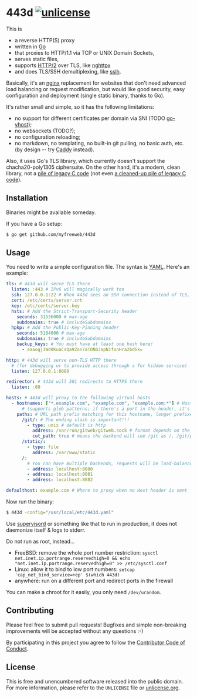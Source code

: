 # 443d [![unlicense](https://img.shields.io/badge/un-license-green.svg?style=flat)](http://unlicense.org)

This is

- a reverse HTTP(S) proxy
- written in [Go]
- that proxies to HTTP/1.1 via TCP or UNIX Domain Sockets,
- serves static files,
- supports [HTTP/2] over TLS, like [nghttpx]
- and does TLS/SSH demultiplexing, like [sslh].

Basically, it's an [nginx] replacement for websites that don't need advanced load balancing or request modification, but would like good security, easy configuration and deployment (single static binary, thanks to Go).

It's rather small and simple, so it has the following limitations:

- no support for different certificates per domain via SNI (TODO [go-vhost](https://github.com/inconshreveable/go-vhost));
- no websockets (TODO?);
- no configuration reloading;
- no markdown, no templating, no built-in git pulling, no basic auth, etc. (by design -- try [Caddy] instead).

Also, it uses Go's TLS library, which currently doesn't support the chacha20-poly1305 ciphersuite.
On the other hand, it's a modern, clean library, not a [pile of legacy C code](https://en.wikipedia.org/wiki/OpenSSL) (not even [a cleaned-up pile of legacy C code](http://www.libressl.org/)).

[Go]: https://golang.org
[HTTP/2]: https://http2.github.io
[nghttpx]: https://nghttp2.org/documentation/nghttpx.1.html
[sslh]: https://github.com/yrutschle/sslh
[nginx]: http://nginx.org 
[Caddy]: https://caddyserver.com

## Installation

Binaries might be available someday.

If you have a Go setup:

```bash
$ go get github.com/myfreeweb/443d
```

## Usage

You need to write a simple configuration file.
The syntax is [YAML].
Here's an example:

```yaml
tls: # 443d will serve TLS there
  listen: :443 # IPv6 will magically work too
  ssh: 127.0.0.1:22 # When 443d sees an SSH connection instead of TLS, proxy there
  cert: /etc/certs/server.crt
  key: /etc/certs/server.key
  hsts: # Add the Strict-Transport-Security header
    seconds: 31536000 # max-age
    subdomains: true # includeSubdomains
  hpkp: # Add the Public-Key-Pinning header
    seconds: 5184000 # max-age
    subdomains: true # includeSubdomains
    backup_keys: # You must have at least one hash here!
      - aaaogjIWd0KuaCsQa9Zon7aTON0JapN1fonHra2bdGk=

http: # 443d will serve non-TLS HTTP there
  # (for debugging or to provide access through a Tor hidden service)
  listen: 127.0.0.1:8080

redirector: # 443d will 301 redirects to HTTPS there
  listen: :80

hosts: # 443d will proxy to the following virtual hosts
  - hostnames: ["*.example.com", "example.com", "example.com:*"] # Host header matching
      # (supports glob patterns; if there's a port in the header, it's not removed automatically)
    paths: # URL path prefix matching for this hostname, longer prefixes are matched first
      /git/: # The ending slash is important!!!
        - type: unix # default is http
          address: /var/run/gitweb/gitweb.sock # format depends on the type
          cut_path: true # means the backend will see /git as /, /git/path as /path, etc. default is false
      /static/:
        - type: file
          address: /var/www/static
      /:
        # You can have multiple backends, requests will be load-balanced randomly
        - address: localhost:8080
        - address: localhost:8081
        - address: localhost:8082

defaulthost: example.com # Where to proxy when no Host header is sent
```

Now run the binary:

```bash
$ 443d -config="/usr/local/etc/443d.yaml"
```

Use [supervisord] or something like that to run in production, it does not daemonize itself & logs to stderr.

Do not run as root, instead...

- FreeBSD: remove the whole port number restriction: `sysctl net.inet.ip.portrange.reservedhigh=0 && echo "net.inet.ip.portrange.reservedhigh=0" >> /etc/sysctl.conf`
- Linux: allow it to bind to low port numbers: `setcap 'cap_net_bind_service=+ep' $(which 443d)`
- anywhere: run on a different port and redirect ports in the firewall

You can make a chroot for it easily, you only need `/dev/urandom`.

[YAML]: http://yaml.org
[supervisord]: http://supervisord.org

## Contributing

Please feel free to submit pull requests!
Bugfixes and simple non-breaking improvements will be accepted without any questions :-)

By participating in this project you agree to follow the [Contributor Code of Conduct](http://contributor-covenant.org/version/1/1/0/).

## License

This is free and unencumbered software released into the public domain.  
For more information, please refer to the `UNLICENSE` file or [unlicense.org](http://unlicense.org).
